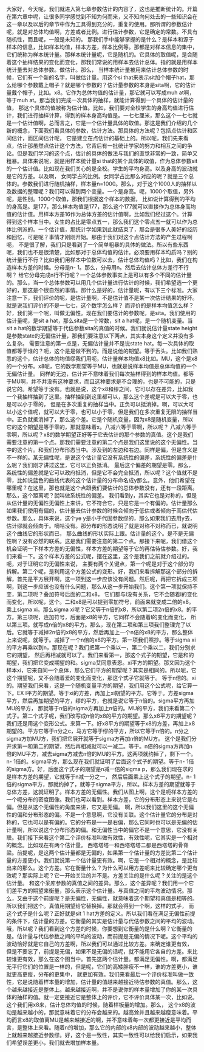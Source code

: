 大家好，今天呢，我们就进入第七章参数估计的内容了，这也是推断统计的。开篇在第六章中呢，让很多同学感觉到不知为何而来，又不知向何处去的一些知识会在这一章以及以后的章节中作为工具得到充分的，重复的使用。那所谓的参数估计呢，就是对总体均值啊，方差或者比例。进行估计参数，它是确定的常数。不具有随机性，而且呢，一般是未知的。
那我们手中能够掌握的是什么？是样本和源于样本的信息，比如样本均值，样本方差，样本比例等。那都是对样本信息的集中，它们统称为样本统计量。那样本统计量呢，它是随机的。它具体的取值呢，是会随着这个抽样结果的变化而变化，那我们常说的用样本去估计总体。指的就是用样本统计量去对总体参数。做估计。那么，
当样本统计量被用来估计总体参数的时候，它们有一个新的名字，叫做估计量。用这个si that来表示sit加个帽子hat，那么给哪个参数戴上帽子？就是哪个参数的？估计量参数的本身是sita啊，它的估计量戴个帽子，比如。x8。它作为总体均值的估计量，那它就可以写成muh at啊，等于muh at。那当我们完成一次具体的抽样，就能计算得到一个具体的估计量的值，
那这个具体的值被称为估计值。比如，我们要对全校学生的身高均值进行估计，我们进行抽样计算，得到的样本身高均值是。一七七厘米，那么这个一七七就是一个估计值啊，总而言之，它是一个估计量具体的取值。那这是我们介绍的几个新的概念，下面我们看具体的参数，估计方法。那具体的方法呢？包括点估计和区间估计，而区间估计呢，
它是建立在点估计的基础上的。所以呢，我们先来看点，估计那虽然点估计这个方法，它背后有一批统计学家的努力和相互之间的争论。但是我们学习的这个点，估计的具体的做法与我们的直觉非常的一致，简单又粗暴。具体来说呢，就是用样本统计量si that的某个具体的取值，作为总体参数sit的一个估计值。比如现在我们关心的是全校。学生的平均身高。以及身高的波动就是它的方差。以及啊，
女同学占的比例。女同学占比那么对应的呢？就是三个总体的。参数我们进行随机抽样，样本量n=1000。那么，对于这个1000人的抽样以及数据的整理呢？我们可以得到两个变量。一个是身高。呃，1000个取值，另外呢，是性别。1000个取值，那我们根据这个样本的数据，
比如说计算得到的平均的身高是。是177，那么样本均值是177，那么这个177就可以直接作为总体身高均值的估计值。用样本方差16作为总体方差的估计值啊，比如我们经过这个。计算得到这个样本当中。女生的占比是零点五一，那么我们这个零点五一就可以作为总体比例派的。一个估计值，那统计学如果到此就结束了，那会是很多人美好的经历和回忆，可是呢？事情才刚刚开始。那由于我们对这个点估计方法的产生过程啊呃，
不是很了解，我们只是看到了一个简单粗暴的具体的做法。所以有些东西呢，我们也不是很清楚，比如那对于总体均值的估计。必须要用样本均质吗？别的统计量行不行？比如我们用样本中位数可以去，估计总体均值吗？比如，我们在构造样本方差的时候。分母是n- 1。那么，分母用n。然后去估计总体方差行不行啊？
给它分母完成n行不行呢？一个总体参数事实上是可以有多个不同的估计量的。那么，当一个总体参数可以用几个估计量进行估计的时候，我们希望选一个更好的，那这是个很自然的事情。那什么是好的，估计量呢，有以下三个标准。大家注意一下，我们评价的呢，是估计量啊，不是估计值不是某一次估计结果的好坏。就是说我们评价的不是一七七，这个数字怎么样？
而评价的是样本均值怎么样？好，我们第一个呢，叫做无偏性。现在我们要估计的参数呢，是sita。我们使用的估计量呢，是sit a hat，那么sita是一个常数，sit a hat呢，是一个随机变量。当sit a hat的数学期望等于代估参数sita的真值的时候。我们就说估计量state height是参数state的无偏估计量，那我们要注意以下两点，其实本身这个定义并没有多么复杂。
需要注意的第一点是，无偏估计量并不是说state hat。每一次具体的取值都等于谁的？呃，这个是是做不到的。而是说他的期望。等于舌头。比如我们熟悉的这个，估计总体的均值缪我们用呃，估计量样本均值x8比如。MU，这个是x8的一个分布。x8呢，它的数学期望等于MU，也就是说样本均值是总体均值的一个无偏估计量。
同样的无边，估计并不意味着我们每次抽样得到的样本均值。都等于MU啊，并不并没有这种要求，而且这种要求是不合理的，也是不可能的，只是说它的。希望等于没有。也就是说，这个x8和缪之间，它可以存在差异，比如我一个我抽样抽到了这里。抽样抽到到这里都可以，那么这个差呢是可以大于零，也是可以小于零的，
但是在多次重复的抽样当中。正负可以抵消掉。啊，可以大可以小这个值呢，就可以大于零，也可以小于零，但是我们在多次重复无限的抽样当中。正负就抵消掉了，那么这个差。它是个随机变量，因为x8是随机变量，所以它的这个期望是等于零的，那就意味着x。八减六等于零啊，所以呢？
八减六等于零啊，所以呢？x8的数学期望正好等于它去估计的那个参数的真值。这个是我们需要注意的第一个点。那我们需要注意的第二个点是我们这里说的这个无偏性。当中的这个片。和我们分布形态当中。涉及到的左边和右边。同样是偏，但是含义是不一样的。某无偏性呢，是说这个估计量它没有系统性的偏差，系统性的偏差是什么呢？我们刚才讲过这里，它可以正负抵消。
最后这个偏差的期望是零。那么，系统性的偏差就是它可以政府抵消，但是它不会完全抵消，所以呢？这个值就不是零，比如说蓝色的曲线代表的这个估计量的分布命名成y那么。意外，他们希望在哪里呢？在这里，那也就是这个点跟我们要估计的总体参数没有，还有一段距离。那么，这个距离呢？就叫做系统性的偏差。
我们看到y，其实它也是对称的，但是从估计量的无偏性无偏性上来讲，它不符合它，只是它是一个有偏的。估计量那么如果我们使用有偏的，估计量去估计参数的时候会倾向于低估或者倾向于高估代估参数。那么，具体来说，这个ye y是小于代固参数缪的，那么如果我们去用y去，估计缪就会倾向于。嘀咕没有。那分布的形态说明了就是对称不对称而已，就说明这个曲线它的形状而已，
那么曲线的形状实际上跟。估计量的这个。是不是无偏性啊？没有必然的联系。这是我们需要注意的第二个点。那接下来呢，我们借这个机会证明一下样本方差的无偏性，样本方差的期望等于它的再估待估参数。好，我们来看一下。这个样本方差的公式呢，摆在这里，这个是我们之前就介绍过的。呃，对于证明它的无偏性来说，
主要有两个关键点，第一个呢是对于这个部分的拆解。第二个呢，是利用这个方差公式的变形。好，我们来看拆解那这个部分的拆解，首先是平方展开啊，这一项到这一步应该没有问题。然后呢，再把它拆成三项啊，到这一步应该也没有什么问题，那么从这一步开始我们。这个第一项就保持不变，第二项呢？叠加符号后面的二和x8，
它们都与I没有关系，它不会随着I的变化而变化，所以呢，这个。二和x8是可以提到零加符号，前面来就变成二倍的x8。乘上sigma xi。那么sigma xi呢？它又等于n倍的x8，所以第二项2n倍的x8。的平方。第三项呢，连加符号，后面是x8的平方，它同样不会随着I的变化而变化，
所以第三项。就写成n倍的x8的平方。那么，现在第二项和第三项我们整理完了以后。它就等于减掉2n倍的x8的平方，然后再加上一个n倍的x8的平方，那么整体上来说呢，就等于。减掉了一个n倍的x8的平方。第一项我们照抄。等于sigma xi的平方再乘以到n，那现在呢？我们把第一个乘以一，第二个乘以二，我们分别求它的期望，
然后再相减就可以了。我们来看第一，那这个式子的期望，它是和的期望，我们把它变成期望的和。sigma艾同意表恩。xi平方的期望。那又因为这个样本xi，它来自同一个总体，那么它们平方的期望呢？其实是相同的。所以呢，它这个期望呢，又不会随着爱的变化而变化，那这个式子它就等于。
等于n倍的。xi的。期望我们来看，这是一个随机变量平方的期望，我们用这个公式呢，给它算一下。EX I平方的期望。等于xi的方差，再加上xi期望的平方。它等于。方差sigma平方，然后再加期望的平方，缪的平方，也就是说它等于n倍的。sigma平方再加MU的平方，
那就等于n倍的sigma方再加上n倍的。MU的平方，我们来看第二个式子。第二个式子呢，我们改写成n倍的x8的平方的期望。那么x8平方的期望呢？我们还是用这个变形公式。来算一下。好x8平方的期望等于x8的方差，再加上x8期望的。平方它等于n分之c，马方它等于缪的平方，所以它等于n倍的。n分之sigma方加MU方，我们把它展开就等于sigma方再加n倍的MU方。
这个是我们分开求第一和第二的期望，然后再相减就可以一减二。等于。n倍的sigma方再加n倍的MU平方，减去sigma方减去n倍的MU的平方。这两项就约掉了，剩下一个。n- 1倍的。sigma平方，那么现在我们就证明了后面这个式子的期望。等于n- 1倍的sigma方。好，后面这个式子的期望是n减一倍的sigma p，那么我们现在求的是样本方差的期望，它就等于n减一分之一，
然后后面乘上这个式子的期望。n- 1倍的sigma平方，那就约掉了，就等于sigma平方，所以。样本方差的期望就等于总体方差，这就证明了。样本方差的无偏性。我们从图上啊，这个是呃样本方差的一个呃分布的密度图像。我们也可以看到。样本方差，它的分布形态上来说它是右偏。但是从这个无偏性的角度来讲，它又是无偏。
啊，所以我们这里的这个无偏性的偏和分布形态的偏。不是一个意思啊，它没有关联。这个估计量它的分布是对称的，它也可以是有偏的。它的分布是一一是右偏，那么它同时也可以是无偏的估计量啊，所以说这个分布形态的偏。和无偏性当中的偏它不是一个意思，它没有关联。我们接下来看这个第二个评价标准叫做有效性，有效性呢，它其实是一个相对的概念。比如现在有两个估计量。
西塔塔塔一和西塔塔塔二都是西塔塔的骨脊梁。前提呢，是这两个估计量都是无偏的，如果第一个估计量的方差比第二个估计量的方差更小。我们就说第一个估计量更有效。啊，它是一个相对的概念，是比较出来的那么。这个方差。它在衡量什么？为什么可以用方差呃来比较确定哪个更有效呢？那实际上呢？它一开始关注的并不是。方差关注的是什么呢？关注的是这个估计量。
和这个呆库参数的真值之间的差异。那么，这个差异呢？我们用一个它们差平方的期望来衡量，那么表示这个估计量。与真值之间的平均波动情况。那么，又由于这个前提呢？是无偏性，无偏性，就意味着这个期望和真值是相等的。所以我们把这个。真值用期望给它替换掉。那就会得到一个啊，这样的式子，
而这个式子是什么呢？正好就是sit 1 hat方差的定义。所以我们看在满足无偏性前提的条件下，估计量的方差。它衡量的其实是估计量与代估参数之间的平均的波动。哦，所以呢？我们看到这个方差的时候，你要想到它衡量的是什么啊？它衡量的是。估计量与代估参数之间的平均的波动，而前提是无偏的情况下呢。这个平均的波动恰好就是它自己的方差啊，所以我们可以通过比较方差。来确定谁更有效，
但是不要忘了，前提是无偏，如果不是无偏的话呢，就不能用它各自的方差。来比较谁更有效，那么在这个图当中。首先这两个估计量。都满足无偏性。啊，都满足无平行它们的位置是一样的，但是呢，它们的高矮胖瘦不一样，谁的方差更小，谁就更高更瘦，分布的更集中，
就更加有效。我们来看最后一个评价标准叫做一致性，它是说随着样本量的增加，估计量的值越来越接近待估参数的真值。那么，这个越来越接近是整体上。越来越接近啊，并不是说你的样本量增加了你的某一次具体的抽样的值。就一定更接近它是整体上的评价，它不评价具体某一次，比如说。这个我们用x8来，估计总体均值的时候，随着样板量的增加。那么，
这个x8的波动是越来越小的，那就意味着它的分布会越来的。越高耸并且越来越瘦意味着。平均而言x8的取值离MU是越来越接近的啊，并不意味着每一次都更接近是平均而言，是整体上来看。随着n的增加，那么它的内部的x8内部的波动越来越小，整体上就越来越接近参数缪。好，这个是一致性，其实一致性可以给我们启示，如果我们希望误差更小，我们就去增加样本量。
